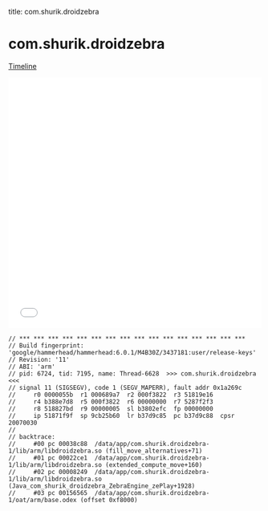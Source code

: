 title: com.shurik.droidzebra

# com.shurik.droidzebra

[Timeline](./vis-timeline.html)

<iframe src="./vis-timeline.html" width="100%" height="500px" style="border:none;"></iframe>

```
// *** *** *** *** *** *** *** *** *** *** *** *** *** *** *** ***
// Build fingerprint: 'google/hammerhead/hammerhead:6.0.1/M4B30Z/3437181:user/release-keys'
// Revision: '11'
// ABI: 'arm'
// pid: 6724, tid: 7195, name: Thread-6628  >>> com.shurik.droidzebra <<<
// signal 11 (SIGSEGV), code 1 (SEGV_MAPERR), fault addr 0x1a269c
//     r0 0000055b  r1 000689a7  r2 000f3822  r3 51819e16
//     r4 b388e7d8  r5 000f3822  r6 00000000  r7 5287f2f3
//     r8 518827bd  r9 00000005  sl b3802efc  fp 00000000
//     ip 51871f9f  sp 9cb25b60  lr b37d9c85  pc b37d9c88  cpsr 20070030
// 
// backtrace:
//     #00 pc 00038c88  /data/app/com.shurik.droidzebra-1/lib/arm/libdroidzebra.so (fill_move_alternatives+71)
//     #01 pc 00022ce1  /data/app/com.shurik.droidzebra-1/lib/arm/libdroidzebra.so (extended_compute_move+160)
//     #02 pc 00008249  /data/app/com.shurik.droidzebra-1/lib/arm/libdroidzebra.so (Java_com_shurik_droidzebra_ZebraEngine_zePlay+1928)
//     #03 pc 00156565  /data/app/com.shurik.droidzebra-1/oat/arm/base.odex (offset 0xf8000)

```



